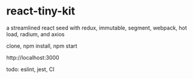 # react-tiny-kit
a streamlined react seed with redux, immutable, segment, webpack, hot load, radium, and axios

clone, npm install, npm start

http://localhost:3000

todo: eslint, jest, CI
